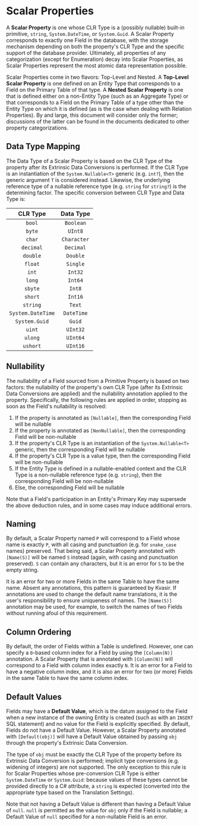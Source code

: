﻿# Scalar Properties

A **Scalar Property** is one whose CLR Type is a (possibly nullable) built-in primitive, `string`, `System.DateTime`, or
`System.Guid`. A Scalar Property corresponds to exactly one Field in the database, with the storage mechanism depending
on both the property's CLR Type and the specific support of the database provider. Ultimately, all properties of any
categorization (except for Enumeration) decay into Scalar Properties, as Scalar Properties represent the most atomic
data representation possible.

Scalar Properties come in two flavors: Top-Level and Nested. A **Top-Level Scalar Property** is one defined on an Entity
Type that corresponds to a Field on the Primary Table of that type. A **Nested Scalar Property** is one that is defined
either on a non-Entity Type (such as an Aggregate Type) or that corresponds to a Field on the Primary Table of a type
other than the Entity Type on which it is defined (as is the case when dealing with Relation Properties). By and large,
this document will consider only the former; discussions of the latter can be found in the documents dedicated to other
property categorizations.

## Data Type Mapping

The Data Type of a Scalar Property is based on the CLR Type of the property after its Extrinsic Data Conversions is
performed. If the CLR Type is an instantiation of the `System.Nullable<T>` generic (e.g. `int?`), then the generic
argument `T` is considered instead. Likewise, the underlying reference type of a nullable reference type (e.g. `string`
for `string?`) is the determining factor. The specific conversion between CLR Type and Data Type is:

| CLR Type          | Data Type   |
|:-----------------:|:-----------:|
| `bool`            | `Boolean`   |
| `byte`            | `UInt8`     |
| `char`            | `Character` |
| `decimal`         | `Decimal`   |
| `double`          | `Double`    |
| `float`           | `Single`    |
| `int`             | `Int32`     |
| `long`            | `Int64`     |
| `sbyte`           | `Int8`      |
| `short`           | `Int16`     |
| `string`          | `Text`      |
| `System.DateTime` | `DateTime`  |
| `System.Guid`     | `Guid`      |
| `uint`            | `UInt32`    |
| `ulong`           | `UInt64`    |
| `ushort`          | `UInt16`    |

## Nullability

The nullability of a Field sourced from a Primitive Property is based on two factors: the nullability of the property's
own CLR Type (after its Extrinsic Data Conversions are applied) and the nullability annotation applied to the property.
Specifically, the following rules are applied in order, stopping as soon as the Field's nullability is resolved:

1. If the property is annotated as `[Nullable]`, then the corresponding Field will be nullable
1. If the property is annotated as `[NonNullable]`, then the corresponding Field will be non-nullable
1. If the property's CLR Type is an instantiation of the `System.Nullable<T>` generic, then the corresponding Field will
be nullable
1. If the property's CLR Type is a value type, then the corresponding Field will be non-nullable
1. If the Entity Type is defined in a nullable-enabled context and the CLR Type is a non-nullable reference type (e.g.
`string`), then the corresponding Field will be non-nullable
1. Else, the corresponding Field will be nullable

Note that a Field's participation in an Entity's Primary Key may supersede the above deduction rules, and in some cases
may induce additional errors.

## Naming

By default, a Scalar Property named `P` will correspond to a Field whose name is exactly `P`, with all casing and
punctuation (e.g. for `snake_case` names) preserved. That being said, a Scalar Property annotated with `[Name(S)]` will
be named `S` instead (again, with casing and punctuation preserved). `S` can contain any characters, but it is an error
for `S` to be the empty string.

It is an error for two or more Fields in the same Table to have the same name. Absent any annotations, this pattern is
guaranteed by Kvasir. If annotations are used to change the default name translations, it is the user's responsibility
to ensure uniqueness of names. The `[Name(S)]` annotation may be used, for example, to switch the names of two Fields
without running afoul of this requirement.

## Column Ordering

By default, the order of Fields within a Table is undefined. However, one can specify a `0`-based column index for a
Field by using the `[Column(N)]` annotation. A Scalar Property that is annotated with `[Column(N)]` will correspond to a
Field with column index exactly `N`. It is an error for a Field to have a negative column index, and it is also an error
for two (or more) Fields in the same Table to have the same column index.

## Default Values

Fields may have a **Default Value**, which is the datum assigned to the Field when a new instance of the owning Entity
is created (such as with an `INSERT` SQL statement) and no value for the Field is explicitly specified. By default,
Fields do not have a Default Value. However, a Scalar Property annotated with `[Default(obj)]` will have a Default Value
obtained by passing `obj` through the property's Extrinsic Data Conversion.

The type of `obj` must be exactly the CLR Type of the property before its Extrinsic Data Conversion is performed;
implicit type conversions (e.g. widening of integers) are not supported. The only exception to this rule is for Scalar
Properties whose pre-conversion CLR Type is either `System.DateTime` or `System.Guid`: because values of these types
cannot be provided directly to a C# attribute, a `string` is expected (converted into the appropriate type based on the
Translation Settings).

Note that not having a Default Value is different than having a Default Value of `null`. `null` is permitted as the
value for `obj` only if the Field is nullable; a Default Value of `null` specified for a non-nullable Field is an error.